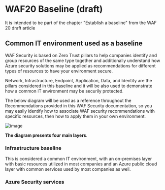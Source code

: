 # WAF20 Baseline (draft)
It is intended to be part of the chapter "Establish a baseline" from the WAF 20 draft article

## Common IT environment used as a baseline
WAF Security is based on Zero Trust pillars to help companies identify and group resources of the same type together and additionally understand how Azure security solutions may be applied as recommendations for different types of resources to have your environment secure.

Network, Infrastructure, Endpoint, Application, Data, and Identity are the pillars considered in this baseline and it will be also used to demonstrate how a common IT environment may be securily protected.

The below diagram will be used as a reference throughout the Recommendations provided in this WAF Security documentation, so you may easily identify how to associate WAF security recommendations with specific resources, then how to apply them in your own environment.

![image](https://github.com/rudneir2/WAF20-baseline-draft-/assets/97529152/f5d4abae-213d-4d19-9380-9a8a3c0cc99f)

**The diagram presents four main layers.**

### Infrastructure baseline
This is considered a common IT environment, with an on-premises layer with basic resources utilized in most companies and an Azure public cloud layer with common services used by most companies as well.

### Azure Security services

